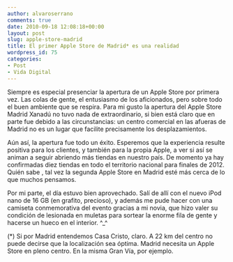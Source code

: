 ```yaml
---
author: alvaroserrano
comments: true
date: 2010-09-18 12:08:18+00:00
layout: post
slug: apple-store-madrid
title: El primer Apple Store de Madrid* es una realidad
wordpress_id: 75
categories:
- Post
- Vida Digital
---
```


Siempre es especial presenciar la apertura de un Apple Store por primera vez. Las colas de gente, el entusiasmo de los aficionados, pero sobre todo el buen ambiente que se respira. Para mi gusto la apertura del Apple Store Madrid Xanadú no tuvo nada de extraordinario, si bien está claro que en parte fue debido a las circunstancias: un centro comercial en las afueras de Madrid no es un lugar que facilite precisamente los desplazamientos.

Aún así, la apertura fue todo un éxito. Esperemos que la experiencia resulte positiva para los clientes, y también para la propia Apple, a ver si así se animan a seguir abriendo más tiendas en nuestro país. De momento ya hay confirmadas diez tiendas en todo el territorio nacional para finales de 2012. Quién sabe , tal vez la segunda Apple Store en Madrid esté más cerca de lo que muchos pensamos.

Por mi parte, el día estuvo bien aprovechado. Salí de allí con el nuevo iPod nano de 16 GB (en grafito, precioso), y además me pude hacer con una camiseta conmemorativa del evento gracias a mi novia, que hizo valer su condición de lesionada en muletas para sortear la enorme fila de gente y hacerse un hueco en el interior. ^_^

(*) Si por Madrid entendemos Casa Cristo, claro. A 22 km del centro no puede decirse que la localización sea óptima. Madrid necesita un Apple Store en pleno centro. En la misma Gran Vía, por ejemplo.
